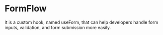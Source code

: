 # FormFlow
It is a custom hook, named useForm, that can help developers handle form inputs, validation, and form submission more easily.
